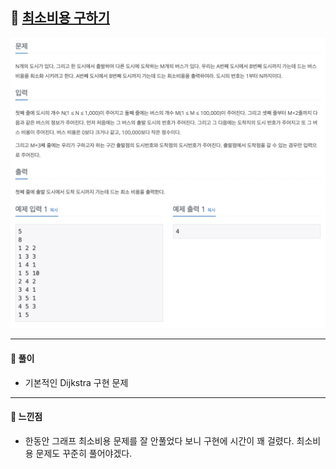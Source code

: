 ## 📖 [최소비용 구하기](https://www.acmicpc.net/problem/1916)
<img src="./assets/1916_최소비용구하기.png" width="600px" />

---
#### 📍 풀이
- 기본적인 Dijkstra 구현 문제
---
#### 📍 느낀점
- 한동안 그래프 최소비용 문제를 잘 안풀었다 보니 구현에 시간이 꽤 걸렸다. 최소비용 문제도 꾸준히 풀어야겠다. 